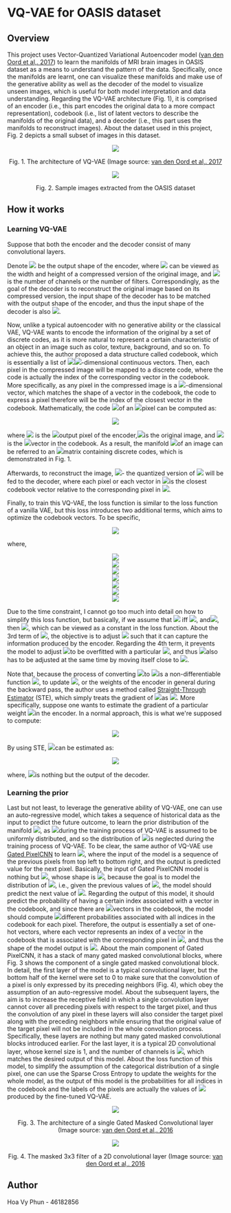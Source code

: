 # VQ-VAE for OASIS dataset

## Overview

This project uses Vector-Quantized Variational Autoencoder model ([van den Oord et al,. 2017](http://papers.nips.cc/paper/7210-neural-discrete-representation-learning.pdf)) to learn the manifolds of MRI brain images in OASIS dataset as a means to understand the pattern of the data. Specifically, once the manifolds are learnt, one can visualize these manifolds and make use of the generative ability as well as the decoder of the model to visualize unseen images, which is useful for both model interpretation and data understanding. Regarding the VQ-VAE architecture (Fig. 1), it is comprised of an encoder (i.e., this part encodes the original data to a more compact representation), codebook (i.e., list of latent vectors to describe the manifolds of the original data), and a decoder (i.e., this part uses the manifolds to reconstruct images). About the dataset used in this project, Fig. 2 depicts a small subset of images in this dataset.

<p align='center'>
    <img src='images/VQ-VAE.png'
</p>

 <p align='center'>
     Fig. 1. The architecture of VQ-VAE (Image source: <a href="http://papers.nips.cc/paper/7210-neural-discrete-representation-learning.pdf">van den Oord et al,. 2017</a>
 </p>

<p align='center'>
    <img src='images/sample_images.png'
</p>

 <p align='center'>
     Fig. 2. Sample images extracted from the OASIS dataset
 </p>


## How it works

### Learning VQ-VAE

Suppose that both the encoder and the decoder consist of many convolutional layers.

Denote <img src="https://render.githubusercontent.com/render/math?math=(M,M,C)"> be the output shape of the encoder, where <img src="https://render.githubusercontent.com/render/math?math=M"> can be viewed as the width and height of a compressed version of the original image, and <img src="https://render.githubusercontent.com/render/math?math=C"> is the number of channels or the number of filters. Correspondingly, as the goal of the decoder is to reconstruct the original image based on its compressed version, the input shape of the decoder has to be matched with the output shape of the encoder, and thus the input shape of the decoder is also <img src="https://render.githubusercontent.com/render/math?math=(M, M, C)">.

Now, unlike a typical autoencoder with no generative ability or the classical VAE, VQ-VAE wants to encode the information of the original by a set of discrete codes, as it is more natural to represent a certain characteristic of an object in an image such as color, texture, background, and so on. To achieve this, the author proposed a data structure called codebook, which is essentially a list of <img src="https://render.githubusercontent.com/render/math?math=K"><img src="https://render.githubusercontent.com/render/math?math=C">-dimensional continuous vectors. Then, each pixel in the compressed image will be mapped to a discrete code, where the code is actually the index of the corresponding vector in the codebook. More specifically, as any pixel in the compressed image is a <img src="https://render.githubusercontent.com/render/math?math=C">-dimensional vector, which matches the shape of a vector in the codebook, the code to express a pixel therefore will be the index of the closest vector in the codebook. Mathematically,  the code <img src="https://render.githubusercontent.com/render/math?math=z_{i,j}">of an <img src="https://render.githubusercontent.com/render/math?math=(i,j)">pixel can be computed as:

<center><img src="https://render.githubusercontent.com/render/math?math=z_{i,j} = \underset{k}{\text{argmin}} \| \mathbf{z}^{E}_{i,j}(\mathbf{x}) - \mathbf{e}_k \|_2^2"></center>

where <img src="https://render.githubusercontent.com/render/math?math=\mathbf{z}^E_{i,j}"> is the <img src="https://render.githubusercontent.com/render/math?math=(i,j)">output pixel of the encoder,<img src="https://render.githubusercontent.com/render/math?math=\mathbf{x}">is the original image, and <img src="https://render.githubusercontent.com/render/math?math=\mathbf{e}_k">is the <img src="https://render.githubusercontent.com/render/math?math=k^{th}">vector in the codebook. As a result, the manifold <img src="https://render.githubusercontent.com/render/math?math=\mathbf{z}">of an image can be referred to an <img src="https://render.githubusercontent.com/render/math?math=MxM">matrix containing discrete codes, which is demonstrated in Fig. 1. 

Afterwards, to reconstruct the image, <img src="https://render.githubusercontent.com/render/math?math=\mathbf{z}^Q(\mathbf{x})">- the quantized version of <img src="https://render.githubusercontent.com/render/math?math=\mathbf{z}^E(\mathbf{x})"> will be fed to the decoder, where each pixel or each vector in <img src="https://render.githubusercontent.com/render/math?math=\mathbf{z}^Q(\mathbf{x})">is the closest codebook vector relative to the corresponding pixel in <img src="https://render.githubusercontent.com/render/math?math=\mathbf{z}^E(\mathbf{x})">.

Finally, to train this VQ-VAE, the loss function is similar to the loss function of a vanilla VAE, but this loss introduces two additional terms, which aims to optimize the codebook vectors. To be specific,

<center><img src="https://render.githubusercontent.com/render/math?math=L_{VQVAE}=log(p(\mathbf{x}|\mathbf{z})) - KL(q(\mathbf{z}|\mathbf{x})\|p(\mathbf{z})) %2B \|sg[\mathbf{z}^E(\mathbf{x})]-\mathbf{e})\|_{2}^{2} %2B \beta\|sg[\mathbf{e}]-\mathbf{z}^E(\mathbf{x})\|^2_2"></center>

where,

<p align='center'><img src="https://render.githubusercontent.com/render/math?math=sg[.] - \text{is called stop gradient, which will be regarded as the constant term during the backpropagation}">
    <br>
    <img src="https://render.githubusercontent.com/render/math?math=\mathbf{e} - \text{is the codebook vector to be optimized, which is essentially the quantized version of} \space \mathbf{z}^E(\mathbf{x})">
    <br>
    <img src="https://render.githubusercontent.com/render/math?math=p(\mathbf{x}|\mathbf{z}) - \text{is nothing but the reconstruction loss if one assumes that} p(\mathbf{x}|\mathbf{z}) \space \text{follows Gaussian distribution}">
    <br>
    <img src="https://render.githubusercontent.com/render/math?math=\text{since}\space p(\mathbf{x}|\mathbf{z}) = p(\mathbf{x}|\hat\mathbf{x}) \space \text{given that}\space \hat\mathbf{x} \space \text{is the reconstructed version of}\space \mathbf{x} \space \text{via} \space \mathbf{z} \space \text{and the decoder}">
    <br>
    <img src="https://render.githubusercontent.com/render/math?math=q(\mathbf{z}|\mathbf{x}) - \text{is the categorical posterior distribution of manifolds given data}">
    <br>
    <img src="https://render.githubusercontent.com/render/math?math=p(\mathbf{z}) - \text{is the prior distribution of manifolds, which is assumed to be uniformly distributed during the training process}">
    <br>
    <img src="https://render.githubusercontent.com/render/math?math=\beta - \text{is the coefficient of the commitment loss}">
</p>

Due to the time constraint, I cannot go too much into detail on how to simplify this loss function, but basically, if we assume that <img src="https://render.githubusercontent.com/render/math?math=q(z_{i,j}=k^{*}|\mathbf{x})=q(z_{i,j}=k^{*}|\mathbf{z}_{i,j}^E(\mathbf{x}))=1"> iff <img src="https://render.githubusercontent.com/render/math?math=k^{*} = \underset{k}{argmin}\| \mathbf{z}_{i,j}^E(\mathbf{x})-\mathbf{e}_k \|^2_2">, and<img src="https://render.githubusercontent.com/render/math?math=p(z)=\frac{1}{K}">, then <img src="https://render.githubusercontent.com/render/math?math=KL(q(\mathbf{z}|\mathbf{x}) \| p(\mathbf{z}))=log(K)">, which can be viewed as a constant in the loss function. About the 3rd term of <img src="https://render.githubusercontent.com/render/math?math=L_{VQVAE}">, the objective is to adjust <img src="https://render.githubusercontent.com/render/math?math=\mathbf{e}"> such that it can capture the information produced by the encoder. Regarding the 4th term, it prevents the model to adjust <img src="https://render.githubusercontent.com/render/math?math=\mathbf{e}">to be overfitted with a particular <img src="https://render.githubusercontent.com/render/math?math=\mathbf{z}^E(\mathbf{x})">, and thus <img src="https://render.githubusercontent.com/render/math?math=\mathbf{z}^E(\mathbf{x})">also has to be adjusted at the same time by moving itself close to <img src="https://render.githubusercontent.com/render/math?math=\mathbf{e}">.

Note that, because the process of converting <img src="https://render.githubusercontent.com/render/math?math=\mathbf{z}^E(\mathbf{x})">to <img src="https://render.githubusercontent.com/render/math?math=\mathbf{z}">is a non-differentiable function <img src="https://render.githubusercontent.com/render/math?math=\mathbf{g}">, to update <img src="https://render.githubusercontent.com/render/math?math=\mathbf{z}^E(\mathbf{x})">, or the weights of the encoder in general during the backward pass, the author uses a method called [Straight-Through Estimator](https://www.hassanaskary.com/python/pytorch/deep%20learning/2020/09/19/intuitive-explanation-of-straight-through-estimators.html) (STE), which simply treats the gradient of <img src="https://render.githubusercontent.com/render/math?math=\mathbf{g}">as <img src="https://render.githubusercontent.com/render/math?math=\mathbf{1}">. More specifically, suppose one wants to estimate the gradient of a particular weight <img src="https://render.githubusercontent.com/render/math?math=w">in the encoder. In a normal approach, this is what we're supposed to compute:

<center><img src="https://render.githubusercontent.com/render/math?math=\nabla_{w} L= \frac{\partial L}{\partial \mathbf{H}(\mathbf{z}^Q)} \frac{\partial \mathbf{H}(\mathbf{z}^Q)}{\partial \mathbf{z}^Q} \frac{\partial \mathbf{z}^Q(\mathbf{z}))}{\partial \mathbf{z} = \mathbf{g}(\mathbf{z}^E(\mathbf{x}))} \frac{\partial \mathbf{g}(\mathbf{z}^E(\mathbf{x}))}{\partial \mathbf{z}^E(\mathbf{x})} \frac{\partial \mathbf{z}^E(\mathbf{x})}{\partial w}"></center>

By using STE, <img src="https://render.githubusercontent.com/render/math?math=\nabla_{w}L">can be estimated as:

<center><img src="https://render.githubusercontent.com/render/math?math=\nabla_{w} L= \frac{\partial L}{\partial \mathbf{H}(\mathbf{z}^Q)} \frac{\partial \mathbf{H}(\mathbf{z}^Q)}{\partial \mathbf{z}^Q} \frac{\partial \mathbf{z}^Q(\mathbf{z}))}{\partial \mathbf{z}} \frac{\partial \mathbf{z}^E(\mathbf{x})}{\partial w}"></center>

where, <img src="https://render.githubusercontent.com/render/math?math=\mathbf{H}(\mathbf{z}^Q)">is nothing but the output of the decoder.

### Learning the prior

Last but not least, to leverage the generative ability of VQ-VAE, one can use an auto-regressive model, which takes a sequence of historical data as the input to predict the future outcome, to learn the prior distribution of the manifold <img src="https://render.githubusercontent.com/render/math?math=p(\mathbf{z})">, as <img src="https://render.githubusercontent.com/render/math?math=p(\mathbf{z})">during the training process of VQ-VAE is assumed to be uniformly distributed, and so the distribution of <img src="https://render.githubusercontent.com/render/math?math=\mathbf{z}">is neglected during the training process of VQ-VAE. To be clear, the same author of VQ-VAE use [Gated PixelCNN](https://arxiv.org/pdf/1606.05328.pdf) to learn <img src="https://render.githubusercontent.com/render/math?math=p(\mathbf{z})">, where the input of the model is a sequence of the previous pixels from top left to bottom right, and the output is predicted value for the next pixel. Basically, the input of Gated PixelCNN model is nothing but <img src="https://render.githubusercontent.com/render/math?math=\mathbf{z}">, whose shape is <img src="https://render.githubusercontent.com/render/math?math=(M, M)">, because the goal is to model the distribution of <img src="https://render.githubusercontent.com/render/math?math=\mathbf{z}">, i.e., given the previous values of <img src="https://render.githubusercontent.com/render/math?math=\mathbf{z}">, the model should predict the next value of <img src="https://render.githubusercontent.com/render/math?math=\mathbf{z}">. Regarding the output of this model, it should predict the probability of having a certain index associated with a vector in the codebook, and since there are <img src="https://render.githubusercontent.com/render/math?math=K">vectors in the codebook, the model should compute <img src="https://render.githubusercontent.com/render/math?math=K">different probabilities associated with all indices in the codebook for each pixel. Therefore, the output is essentially a set of one-hot vectors, where each vector represents an index of a vector in the codebook that is associated with the corresponding pixel in <img src="https://render.githubusercontent.com/render/math?math=\mathbf{z}">, and thus the shape of the model output is <img src="https://render.githubusercontent.com/render/math?math=(M, M, K)">. About the main component of Gated PixelCNN, it has a stack of many gated masked convolutional blocks, where Fig. 3 shows the component of a single gated masked convolutional block. In detail, the first layer of the model is a typical convolutional layer, but the bottom half of the kernel were set to 0 to make sure that the convolution of a pixel is only expressed by its preceding neighbors (Fig. 4), which obey the assumption of an auto-regressive model. About the subsequent layers, the aim is to increase the receptive field in which a single convolution layer cannot cover all preceding pixels with respect to the target pixel, and thus the convolution of any pixel in these layers will also consider the target pixel along with the preceding neighbors while ensuring that the original value of the target pixel will not be included in the whole convolution process. Specifically, these layers are nothing but many gated masked convolutional blocks introduced earlier. For the last layer, it is a typical 2D convolutional layer, whose kernel size is 1, and the number of channels is <img src="https://render.githubusercontent.com/render/math?math=K">, which matches the desired output of this model. About the loss function of this model, to simplify the assumption of the categorical distribution of a single pixel, one can use the Sparse Cross Entropy to update the weights for the whole model, as the output of this model is the probabilities for all indices in the codebook and the labels of the pixels are actually the values of <img src="https://render.githubusercontent.com/render/math?math=\mathbf{z}">produced by the fine-tuned VQ-VAE. 

<p align='center'>
    <img src='images/gated_cnn.PNG'
</p>

 <p align='center'>
     Fig. 3. The architecture of a single Gated Masked Convolutional layer (Image source: <a href="https://arxiv.org/pdf/1606.05328.pdf">van den Oord et al,. 2016</a>
 </p>

<p align='center'>
    <img src='images/masked_convolution.PNG'
</p>

 <p align='center'>
     Fig. 4. The masked 3x3 filter of a 2D convolutional layer (Image source: <a href="https://arxiv.org/pdf/1606.05328.pdf">van den Oord et al,. 2016</a>
 </p>

































## Author

Hoa Vy Phun - 46182856

